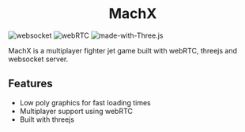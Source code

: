 <div align="center">
     <h1>MachX</h1>
</div>

![websocket](https://img.shields.io/badge/websocket-black?style=for-the-badge)
![webRTC](https://img.shields.io/badge/WebRTC-black?style=for-the-badge&logo=WebRTC&logoColor=white)
![made-with-Three.js](https://img.shields.io/badge/Three.js-000000.svg?style=for-the-badge&logo=threedotjs&logoColor=white)

MachX is a multiplayer fighter jet game built with webRTC, threejs and websocket server. 

## Features

-   Low poly graphics for fast loading times
-   Multiplayer support using webRTC
-   Built with threejs
